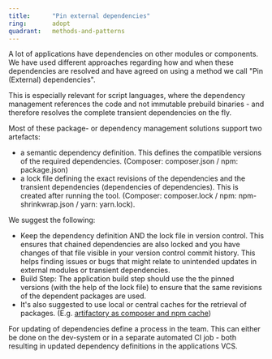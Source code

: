 ```yaml
---
title:      "Pin external dependencies"
ring:       adopt
quadrant:   methods-and-patterns
---
```


A lot of applications have dependencies on other modules or components. We have
used different approaches regarding how and when these dependencies are resolved
and have agreed on using a method we call "Pin (External) dependencies".

This is especially relevant for script languages, where the dependency
management references the code and not immutable prebuild binaries - and
therefore resolves the complete transient dependencies on the fly.

Most of these package- or dependency management solutions support two artefacts:

* a semantic dependency definition. This defines the compatible versions of the
  required dependencies. (Composer: composer.json / npm: package.json)
* a lock file defining the exact revisions of the dependencies and the transient
  dependencies (dependencies of dependencies). This is created after running the
  tool. (Composer: composer.lock / npm: npm-shrinkwrap.json / yarn: yarn.lock).

We suggest the following:

* Keep the dependency definition AND the lock file in version control. This
  ensures that chained dependencies are also locked and you have changes of that
  file visible in your version control commit history. This helps finding issues
  or bugs that might relate to unintended updates in external modules or
  transient dependencies.
* Build Step: The application build step should use the the pinned versions
  (with the help of the lock file) to ensure that the same revisions of the
  dependent packages are used.
* It's also suggested to use local or central caches for the retrieval of
  packages. (E.g.
  [artifactory as composer and npm cache](/platforms-and-aoe-services/artifactory/))

For updating of dependencies define a process in the team. This can either be
done on the dev-system or in a separate automated CI job - both resulting in
updated dependency definitions in the applications VCS.
